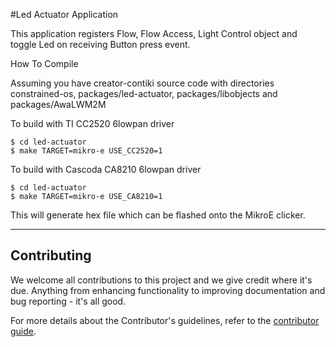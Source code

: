 #Led Actuator Application

This application registers Flow, Flow Access, Light Control object and toggle Led on receiving Button press event.

How To Compile

Assuming you have creator-contiki source code with directories constrained-os, packages/led-actuator, packages/libobjects and packages/AwaLWM2M

To build with TI CC2520 6lowpan driver
```
$ cd led-actuator
$ make TARGET=mikro-e USE_CC2520=1
```

To build with Cascoda CA8210 6lowpan driver
```
$ cd led-actuator
$ make TARGET=mikro-e USE_CA8210=1
```

This will generate hex file which can be flashed onto the MikroE clicker.

----

## Contributing

We welcome all contributions to this project and we give credit where it's due. Anything from enhancing functionality to improving documentation and bug reporting - it's all good.

For more details about the Contributor's guidelines, refer to the [contributor guide](https://github.com/CreatorKit/creator-docs/blob/master/ContributorGuide.md).
